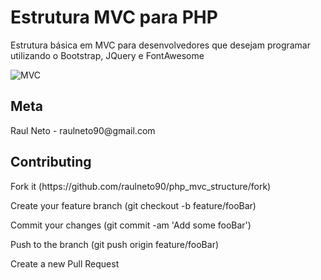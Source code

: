 <h1>Estrutura MVC para PHP</h1>

<p>Estrutura básica em MVC para desenvolvedores que desejam programar utilizando o Bootstrap, JQuery e FontAwesome</p>

![MVC](https://user-images.githubusercontent.com/30750063/64815926-09968b00-d57d-11e9-86da-f9d7296c8eaa.png)

<h2>Meta</h2>

<p>Raul Neto - raulneto90@gmail.com</p>

<h2>Contributing</h2>
<p>Fork it (https://github.com/raulneto90/php_mvc_structure/fork)</p>
<p>Create your feature branch (git checkout -b feature/fooBar)</p>
<p>Commit your changes (git commit -am 'Add some fooBar')</p>
<p>Push to the branch (git push origin feature/fooBar)</p>
<p>Create a new Pull Request</p>
